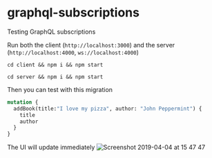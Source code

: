 # graphql-subscriptions
Testing GraphQL subscriptions

Run both the client (`http://localhost:3000`) and the server (`http://localhost:4000`, `ws://localhost:4000`)
```
cd client && npm i && npm start
```
```
cd server && npm i && npm start
```

Then you can test with this migration
```graphql
mutation {
  addBook(title:"I love my pizza", author: "John Peppermint") {
    title
    author
  }
}
```

The UI will update immediately
![Screenshot 2019-04-04 at 15 47 47](https://user-images.githubusercontent.com/2150927/55565036-02777100-56f1-11e9-89a9-c0a0bd171095.png)
